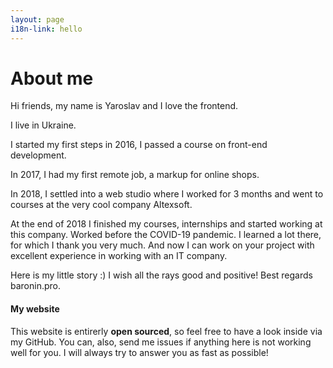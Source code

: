 ```yaml
---
layout: page
i18n-link: hello
---
```


# About me
Hi friends, my name is Yaroslav and I love the frontend.

I live in Ukraine.

I started my first steps in 2016, I passed a course on front-end development.

In 2017, I had my first remote job, a markup for online shops.

In 2018, I settled into a web studio where I worked for 3 months and went to courses at the very cool company Altexsoft.

At the end of 2018 I finished my courses, internships and started working at this company. Worked before the COVID-19 pandemic. I learned a lot there, for which I thank you very much.
And now I can work on your project with excellent experience in working with an IT company.

Here is my little story :)
I wish all the rays good and positive!
Best regards baronin.pro.


#### My website
This website is entirerly **open sourced**, so feel free to have a look inside via my GitHub. You can, also, send me issues if anything here is not working well for you.
I will always try to answer you as fast as possible!

